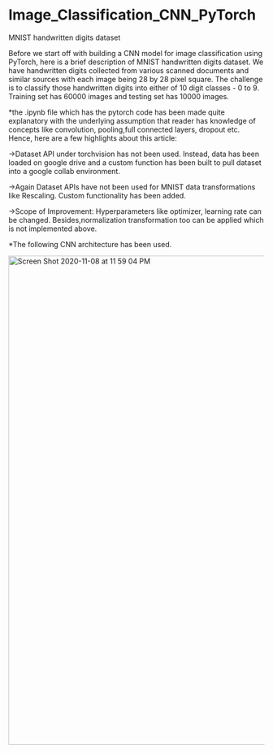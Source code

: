 # Image_Classification_CNN_PyTorch
MNIST handwritten digits dataset 

Before we start off with building a CNN model for image classification using PyTorch, here is a brief description of MNIST handwritten digits dataset. We have handwritten digits collected from various scanned documents and similar sources with each image being 28 by 28 pixel square. The challenge is to classify those handwritten digits into either of 10 digit classes - 0 to 9. Training set has 60000 images and testing set has 10000 images. 

*the .ipynb file which has the pytorch code has been made quite explanatory with the underlying assumption that reader has knowledge of concepts like convolution, pooling,full connected layers, dropout etc. Hence, here are a few highlights about this article: 

->Dataset API under torchvision has not been used. Instead, data has been loaded on google drive and a custom function has been built to pull dataset into a google collab environment. 

->Again Dataset APIs have not been used for MNIST data transformations like Rescaling. Custom functionality has been added. 

->Scope of Improvement: Hyperparameters like optimizer, learning rate can be changed. Besides,normalization transformation too can be applied which is not implemented above. 

*The following CNN architecture has been used. 

<img width="962" alt="Screen Shot 2020-11-08 at 11 59 04 PM" src="https://user-images.githubusercontent.com/56598403/98508638-d194e180-222d-11eb-9bce-d993ec4bea30.png">

